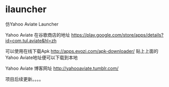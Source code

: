 # ilauncher
仿Yahoo Aviate Launcher

Yahoo Aviate 在谷歌商店的地址 https://play.google.com/store/apps/details?id=com.tul.aviate&hl=zh

可以使用在线下载Apk http://apps.evozi.com/apk-downloader/ 贴上上面的Yahoo Aviate地址便可以下载到本地

Yahoo Aviate 博客网址 http://yahooaviate.tumblr.com/

项目后续更新。。。。
